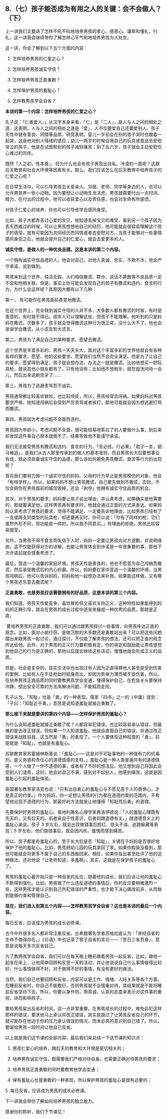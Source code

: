## 8.（七）孩子能否成为有用之人的关键：会不会做人？（下）
上一讲我们主要讲了怎样不吼不叫地培养男孩的孝心、感恩心、谦卑和懂礼、行礼，这一讲我会继续带你了解怎样心平气和地培养男孩为人处世。


这一讲，你会了解到以下五个方面的内容：


1. 怎样培养男孩的仁爱之心？


2. 怎样培养男孩诚实守信？


3. 怎样培养男孩正直勇敢？


4. 怎样保护男孩的羞耻心？


5. 怎样教男孩学会自省？


**本讲的第一个内容：怎样培养男孩的仁爱之心？**


孔子说：「仁者爱人。」从汉字本身来看，「仁」是「二人」，是人与人之间的相处之道，这表明，人与人之间的相处之道是「爱」，人不仅要爱自己还要爱别人。孩子天性中就有善良、同情等品质，研究表明，婴儿一岁前会在别的孩子哭时也跟着一起哭，这是他对别人情绪的感应；幼儿一两岁的时候会用自己的玩具或食品去安慰哭泣的孩子，他是在试图帮别的孩子减轻痛苦；到了五六岁，孩子就会主动安慰伤心难过的同伴。


既然「人之初，性本善」，但为什么也会有孩子表现出自私、冷漠的一面呢？这跟后天教育和社会大环境等因素有关。那么，我们应该怎么在后天教育中培养孩子的仁爱之心呢？


在日常生活中，可以引导男孩去关爱亲人、邻居、老师、同学等身边的人，也可以允许男孩养一些小动物。因为要想让小动物生龙活虎，男孩就需要付出一点时间、精力，在付出的过程中，他可以收获爱心以及责任感，也会对生命有所感悟。


对孩子仁爱心的培养，你也可以引导他学会感同身受。


比如，孩子大都弄丢过心爱的宝贝，他知道丢掉宝贝的难受，看到另一个孩子因为丢东西难过的时候，可以让男孩想想他自己的经历，他可能就会很容易理解这个孩子的感受，就有可能因为共同经历而同情或者去安慰对方。当孩子能够对一些事情感同身受之后，他就会提升自己的仁爱心，就会去爱更多的人。


**诚实守信，是做人的一种优良品德。这是本讲的第二个内容。**


一个拥有诚实守信品德的人，他会对自己、对他人真诚、忠实，不欺不诈，他会严守承诺，说到做到。


男孩来到这个世界，纯洁无瑕，人们相信撒谎、欺诈、说话不算数等不良品质一定不会和他相关联，但是，事实上你可能会发现自己的孩子有撒谎和违约、食言的行为，为什么会这样呢？其原因大概有以下几种：


第一， 有可能你在男孩面前善意地撒谎。


在这个世界上，完全做到诚实守信的人并不多，大多数人都有撒谎的时候，有时是善意的，有时是不得已。成年人可以理解这些，但孩子不能理解。他听到的只是妈妈在撒谎，次数多了，孩子就会觉得撒谎这种行为很正常，没什么大不了，他也会渐渐学会撒谎，从小谎言到大谎言。


第二，男孩为了满足自己的某种要求、愿望去撒谎。


这个世界是丰富多彩的，男孩一天天长大，面对这个丰富多彩的世界他就会有各种各样的要求、愿望，他的这些要求、愿望我们当然不会完全满足。但是为了让自己的要求、愿望得到满足，孩子就会想办法，办法之一就是撒谎。比如他想买一把玩具枪，就说其他小朋友都有了，只有他没有；比如他不想刷牙，就在盥洗间待一会儿，然后出来说刷完牙了……


第三，男孩为了逃避责骂而不诚实。


男孩通常都比较喜欢冒险，也比较顽皮，所以，男孩经常会闯祸。如果妈妈对男孩要求严格，他知道闯祸后会受到严厉责骂或者挨打，那他可能就会因为想逃避打骂而撒谎。


第四，男孩因为考虑问题不全面而违约。


男孩因为年龄小，考虑问题不全面，很可能轻易地答应了别人要做什么事，到后来却发现这件事自己根本就做不了，结果导致他不能谨守承诺。


我们无法接受男孩有撒谎和违约、食言的行为，「言必信，行必果」「君子一言，驷马难追」，是我们从古人那里传承到的做人的基本准则，而且男孩长大后要想事业有成，就必须具备诚实守信的品德。那么该如何避免男孩撒谎、食言等行为的出现呢？


首先我们要努力做一个诚实守信的妈妈。父母的行为举止是男孩模仿的对象，他会「有样学样」。所以，如果妈妈不想让男孩撒谎，自己要先做到不撒谎，否则，不仅会把你在男孩面前的威信毁掉，还会「剥夺」他拥有诚实守信品质的机会。


其次，对于男孩的要求，妈妈要让孩子说出理由，并认真考虑，如果确实是他需要的，那就要满足他，这样男孩再有要求时，他就会通过正面的方式来表达。如果妈妈认真考虑了男孩的要求，觉得不能满足，一定要告诉他理由，比如男孩已经有了一支或两支同类型的玩具枪，却还要再买时，你可以说：「你有了同样的枪，它们虽然外形不同，但功能是一样的，所以我不同意买。」有理由的拒绝，男孩比较容易接受。


另外，当男孩不得不食言而失信于人时，妈妈一定要让男孩向对方道歉，并说明缘由，这不仅能获得对方的谅解，也能让男孩体会到许诺是一件很重要的事，那他下次许诺前就会慎重考虑了。


最后，营造一个温馨的家庭环境。男孩天性是善良的，他也不愿意为自己闯祸而撒谎，然后承受撒谎后的内心折磨。所以，妈妈要在家中营造一个温馨的环境，当男孩闯祸后，他可以告诉妈妈，妈妈和他一起想办法来补救。如果能这样做，又有哪个男孩还乐意去撒谎呢？


**正直勇敢，也是男孩应该需要拥有的好品质，这是本讲的第三个内容。**


我们知道，男孩天性爱竞争，喜欢冒险但又喜欢主持正义，这种特性如果能得到妈妈的正确引导，就会在男孩的成长过程中逐渐发展成一种优秀的品质，那就是正直。  

  要培养男孩的正直勇敢，我们可以通过跟男孩探讨一些事情，向男孩传达正直的观念。比如，面对小偷行窃，是做沉默的大多数还是勇敢站出来？可以把这些问题摆出来跟男孩一起讨论，通过探讨，不仅能了解男孩的想法，还可以把正直的观念传达给他。此外，对于男孩的正义行为要积极肯定，你的肯定和鼓励能让男孩感觉到他自己的行为是正确的，那他以后就会继续这些活动，慢慢地就会形成正义的品质。


但是，社会是复杂的，现实生活中也出现过有人因为正直得罪他人甚至是受到伤害的案例，比如有人在歹徒抢劫时挺身而出，却因为势单力薄而被歹徒伤害，所以，在培养男孩正直品质的同时要教男孩学会变通，懂得保护自己，在危急关头要保持冷静，想出安全可靠的方法来解决问题，不能铤而走险。


孔子认为，「知耻」也是「勇」的一种表现。儒家「四书」之一的《中庸》提到：「子曰：「知耻近乎勇。」意思是说知道羞耻就接近勇敢了。


**那么接下来就是要讲的第四个内容——怎样保护男孩的羞耻心？**


为什么说知道羞耻就接近勇敢了呢？人都容易犯错误，也比较容易承认错误，但最难的是去改正错误。但如果一个人知道羞耻，他就会直面自己的错误，并通过改正错误来战胜自我，这当然是「勇」的表现了。一个人要体现这种程度的「勇」，前提就是「知耻」，也就是有羞耻心。


苏联教育家苏霍姆林斯基说：「羞耻心——这是对于可耻事物的一种强有力的抗毒剂，是义务感和责任心的道德情感的支柱。」羞耻心是一种人类普遍共有的道德情感，一个人做了一件不道德的事，或者有了不好的想法后，他又想到自己将因此会受到人们谴责，这时，他会对自己不满，感到对不起别人，他感到痛苦，这就是因羞耻心引起的羞耻体验。


英国著名教育家洛克也说：「只有出自衷心的羞耻心与不愿见恶于人的畏惧心，才是真正的约束。」作为妈妈，你一定想让男孩的行为都在道德约束的范围内，不希望他出现不道德的行为，那最好的方法就是让他懂得「知耻而后勇」的道理。


先要保护好男孩的羞耻心。奥地利著名心理学家弗洛伊德说：「人的羞耻心理既有先天的，又有后天的。前者来自于性意识，后者则跟道德有关。」就道德意义上的羞耻心来说，孩子 3 岁左右，就会出现做错事后脸红、低头不语、逃跑躲藏等表现；5 岁左右，他们做错事后，就会因内疚、羞愧而感到痛苦。


所以，孩子都是有羞耻心的，至于长大后是否「知耻」，关键在于妈妈是否很好地保护了他的羞耻心。比如，男孩把幼儿园的玩具拿回了家，如果你假装没看到，那他可能就会将更多不属于自己的东西搬回家。相反，如果你指出甚至批评了他的这种做法，还对他说「让老师知道，多羞啊」，其实，这就是在保护孩子的羞耻心了。


男孩的羞耻心最开始只是一种自发的反应，随着他的成长，我们应该让他的羞耻心不断得到强化。比如，男孩做了什么违反道德的事情后，你的反应要稍微激烈一些，这样男孩才能认识到自己所犯错误的严重性，也才能下决心痛改前非，从而做到能够约束和管理自己。


**现在，我们进入到第五个内容——怎样教男孩学会自省？这也是本讲的最后一个内容。**


每日反省，应该成为男孩的成长必修课。


古今中外很多名人都非常注重反省。古希腊著名学者苏格拉底认为：「未经自省的生命不值得存在。」《论语》中也记录了曾子自省的言论——「吾日三省吾身」，意思是说每天多次反省自己。


为了教男孩学会自省，我们可以在每天晚上睡前跟着男孩一起反省，比如，跟他一起坐在床上，让他简单回顾和反思一天的活动，并让他说说自己什么事情做得比较好，什么事情做得不好，对于做得不好的事情，有没有更好的做法。


当然，我们自己也要回顾和反省，内容可以是工作、情绪、人际关系等各个方面。在睡前反省时，你自己不能敷衍，否则男孩就不会慎重对待，其结果就是不能将睡前反省坚持下去。所以，你要以身作则，用真诚、认真的态度来表示对这件事的重视，进而影响孩子。


要给男孩留出反省的时间，这一点非常重要。在男孩成长的过程中，难免会犯这样那样的错误，要求他马上承认并改正错误，其实是跳过了让男孩反省自己的环节，就可能存在他迫于你的压力承认错误的情况，而未必真的意识到自己错了。所以，要留给男孩一段时间让他自己反省。


以上就是我们这节课的全部内容，最后我们来总结一下这节课的知识点：


1. 男孩仁爱心的培养，跟后天的教育和大环境是密切相关的；


2. 培养男孩诚实守信，既需要我们严格对待自身，也需要正确对待男孩的要求；


3. 培养男孩正直勇敢的同时要教育他学会变通；


4. 保有羞耻心也是勇敢的一种表现，所以保护男孩的羞耻心是很有必要的；


5 .每日反省，应该成为男孩的成长必修课。


下一讲我会带你了解如何培养男孩的独立能力。


感谢你的聆听，我们下节课见！

